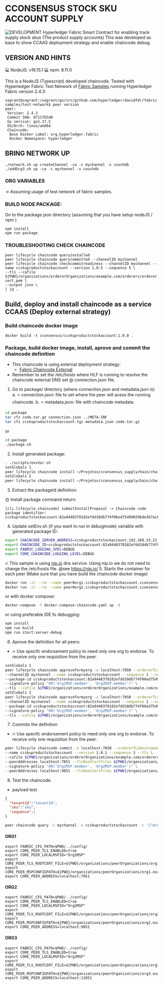 # CCONSENSUS STOCK SKU ACCOUNT SUPPLY

![DEVELOPMENT](http://img.shields.io/static/v1?label=STATUS&message=DEVELOPMENT&color=YELLOW&style=for-the-badge)
Hyperledger Fabric Smart Contract for enabling track supply stock skus (The product supply accounts)
This was developed as base to show CCAAS deployment strategy and enable chaincode debug.

## VERSION AND HINTS

:computer: NodeJS: v16.15.1
:computer: npm: 8.11.0

This is a NodeJS (Typescript) developed chaincode. Tested with Hyperledger Fabric Test Network
of [Fabric Samples](https://github.com/hyperledger/fabric-samples) running Hyperledger Fabric version 2.4.3:

```
vagrant@vagrant:/vagrant/go/src/github.com/hyperledger/davidfdr/fabric-samples/test-network$ peer version
peer:
 Version: 2.4.3
 Commit SHA: 9711fb5d0
 Go version: go1.17.5
 OS/Arch: linux/amd64
 Chaincode:
  Base Docker Label: org.hyperledger.fabric
  Docker Namespace: hyperledger
```

## BRING NETWORK UP

```
./network.sh up createChannel -ca -c mychannel -s couchdb
./addOrg3.sh up -ca -c mychannel -s couchdb
```

### ORG VARIABLES

-> Assuming usage of test network of fabric samples.

### BUILD NODE PACKAGE:

Go to the package.json directory (assuming that you have setup nodeJS / npm )

```
npm install
npm run package
```

### TROUBLESHOOTING CHECK CHAINCODE

```
peer lifecycle chaincode queryinstalled
peer lifecycle chaincode querycommitted --channelID mychannel
peer lifecycle chaincode checkcommitreadiness --channelID mychannel --name ccskuproductstockaccount --version 1.0.5 --sequence 5 \
--tls --cafile ${PWD}/organizations/ordererOrganizations/example.com/orderers/orderer.example.com/msp/tlscacerts/tlsca.example.com-cert.pem \
--output json \
| jq .
```

## Build, deploy and install chaincode as a service CCAAS (Deploy external strategy)

### Build chaincode docker image

```shell
docker build -t cconsensus/ccskuproductstockaccount:1.0.0 .
```

### Package, build docker image, install, aprove and commit the chaincode definition

- This chaincode is using external deployment strategy:
  - [Fabric Chaincode External](https://github.com/hyperledger/fabric-samples/tree/main/asset-transfer-basic/chaincode-external])
- Remember to set the /etc/hosts where HLF is running to resolve the chaincode external DNS set @ connection.json file.

1. Go to package/ directory (where connection.json and metadata.json is)
  a. :star: connection.json: file to set where the peer will acess the running chaincode.
  b. :star: metadata.json: file with chaincode metadata.

```bash
cd package
tar cfz code.tar.gz connection.json ../META-INF
tar cfz ccskuproductstockaccount.tgz metadata.json code.tar.gz
```
or
```bash
cd package
./package.sh
```

2. Install generated package:

```bash
. ./scripts/envVar.sh
setGlobals 1 
peer lifecycle chaincode install ~/Projetos/cconsensus_supplychain/chaincodes/cc-sku-product-stock-account/package/ccskuproductstockaccount.tgz
setGlobals 2
peer lifecycle chaincode install ~/Projetos/cconsensus_supplychain/chaincodes/cc-sku-product-stock-account/package/ccskuproductstockaccount.tgz
```

3. Extract the packageId definition:

:sun_with_face: Install package command return:
```
[cli.lifecycle.chaincode] submitInstallProposal -> Chaincode code package identifier: ccskuproductstockaccount:82a9448370182efdd10db774f06ed75499029bde367acbea94a85eb5c41a98d5
```
4. Update setEnv.sh (if you want to run in debugmode) variable with generated package ID:

```bash
export CHAINCODE_SERVER_ADDRESS=ccskuproductstockaccount.192.168.33.22.nip.io:9997
export CHAINCODE_ID=ccskuproductstockaccount:82a9448370182efdd10db774f06ed75499029bde367acbea94a85eb5c41a98d5
export FABRIC_LOGGING_SPEC=DEBUG
export CORE_CHAINCODE_LOGGING_LEVEL=DEBUG
```
:fire: This sample is using [nip.io](https://nip.io/) dns service. Using nip.io we do not need to change the /etc/hosts file.
@see https://nip.io/
5. Starts the container for each peer (Make sure that you have build the chaincode docker image)

```bash
docker run -it --rm --name peer0org1.ccskuproductstockaccount.cconsensus.com.br --hostname peer0org1.ccskuproductstockaccount.cconsensus.com.br --env-file chaincode.env --network=fabric_test cconsensus/ccskuproductstockaccount:1.0.0
docker run -it --rm --name peer0org2.ccskuproductstockaccount.cconsensus.com.br --hostname peer0org2.ccskuproductstockaccount.cconsensus.com.br --env-file chaincodeorg2.env --network=fabric_test cconsensus/ccskuproductstockaccount:1.0.0
```

or with docker compose:

```bash
docker-compose -f docker-compose-chaincode.yaml up -d
```

or using preferable IDE fo debugging:

```bash
npm install
npm run build
npm run start:server-debug
```

6. Aprove the definition for all peers:

- :fire: Use specifc endorsement policy to need only one org to endorse. To receive only one requisition from the peer.

```bash
setGlobals 1
peer lifecycle chaincode approveformyorg -o localhost:7050 --ordererTLSHostnameOverride orderer.example.com \
--channelID mychannel --name ccskuproductstockaccount --sequence 1 --version 1.0.1 \
--package-id ccskuproductstockaccount:82a9448370182efdd10db774f06ed75499029bde367acbea94a85eb5c41a98d5 \
--signature-policy "OR('Org1MSP.member', 'Org2MSP.member')" \
--tls --cafile ${PWD}/organizations/ordererOrganizations/example.com/orderers/orderer.example.com/msp/tlscacerts/tlsca.example.com-cert.pem
setGlobals 2
peer lifecycle chaincode approveformyorg -o localhost:7050 --ordererTLSHostnameOverride orderer.example.com \
--channelID mychannel --name ccskuproductstockaccount --sequence 1 --version 1.0.1 \
--package-id ccskuproductstockaccount:82a9448370182efdd10db774f06ed75499029bde367acbea94a85eb5c41a98d5 \
--signature-policy "OR('Org1MSP.member', 'Org2MSP.member')" \
--tls --cafile ${PWD}/organizations/ordererOrganizations/example.com/orderers/orderer.example.com/msp/tlscacerts/tlsca.example.com-cert.pem
```

7. Commits the definition

- :fire: Use specifc endorsement policy to need only one org to endorse. To receive only one requisition from the peer.

```bash
peer lifecycle chaincode commit -o localhost:7050 --ordererTLSHostnameOverride orderer.example.com --channelID mychannel \
--name ccskuproductstockaccount --version 1.0.1 --sequence 1 --tls \
--cafile ${PWD}/organizations/ordererOrganizations/example.com/orderers/orderer.example.com/msp/tlscacerts/tlsca.example.com-cert.pem \
--peerAddresses localhost:7051 --tlsRootCertFiles ${PWD}/organizations/peerOrganizations/org1.example.com/peers/peer0.org1.example.com/tls/ca.crt \
--signature-policy "OR('Org1MSP.member', 'Org2MSP.member')" \
--peerAddresses localhost:9051 --tlsRootCertFiles ${PWD}/organizations/peerOrganizations/org2.example.com/peers/peer0.org2.example.com/tls/ca.crt 
```


8. Test the chaincode.
- payload test
```json
{
  "tenantId":"tenantId",
  "sku":"sku",
  "sequence":1
}
```
```bash
peer chaincode query -C mychannel -n ccskuproductstockaccount -c '{"Args":["skuProductStockAccountExists","{\"tenantId\":\"tenantId\",\"sku\":\"sku\",\"sequece\":1}"]}'
```

#### ORG1

```
export FABRIC_CFG_PATH=$PWD/../config/
export CORE_PEER_TLS_ENABLED=true
export CORE_PEER_LOCALMSPID="Org1MSP"
export CORE_PEER_TLS_ROOTCERT_FILE=${PWD}/organizations/peerOrganizations/org1.example.com/peers/peer0.org1.example.com/tls/ca.crt
export CORE_PEER_MSPCONFIGPATH=${PWD}/organizations/peerOrganizations/org1.example.com/users/Admin@org1.example.com/msp
export CORE_PEER_ADDRESS=localhost:7051
```

#### ORG2

```
export FABRIC_CFG_PATH=$PWD/../config/
export CORE_PEER_TLS_ENABLED=true
export CORE_PEER_LOCALMSPID="Org2MSP"
export CORE_PEER_TLS_ROOTCERT_FILE=${PWD}/organizations/peerOrganizations/org2.example.com/peers/peer0.org2.example.com/tls/ca.crt
export CORE_PEER_MSPCONFIGPATH=${PWD}/organizations/peerOrganizations/org2.example.com/users/Admin@org2.example.com/msp
export CORE_PEER_ADDRESS=localhost:9051
```

#### ORG3

```
export FABRIC_CFG_PATH=$PWD/../config/
export CORE_PEER_TLS_ENABLED=true
export CORE_PEER_LOCALMSPID="Org3MSP"
export CORE_PEER_TLS_ROOTCERT_FILE=${PWD}/organizations/peerOrganizations/org3.example.com/peers/peer0.org3.example.com/tls/ca.crt
export CORE_PEER_MSPCONFIGPATH=${PWD}/organizations/peerOrganizations/org3.example.com/users/Admin@org3.example.com/msp
export CORE_PEER_ADDRESS=localhost:11051
```

